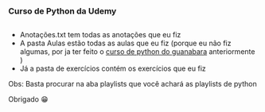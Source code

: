 ### Curso de Python da Udemy
##
- Anotações.txt tem todas as anotações que eu fiz
- A pasta Aulas estão todas as aulas que eu fiz (porque eu não fiz algumas, por ja ter feito o [curso de python do guanabara](https://www.youtube.com/c/CursoemV%C3%ADdeo) anteriormente )
- Já a pasta de exercícios contém os exercícios que eu fiz

Obs: Basta procurar na aba playlists que você achará as playlists de python

Obrigado 😁


